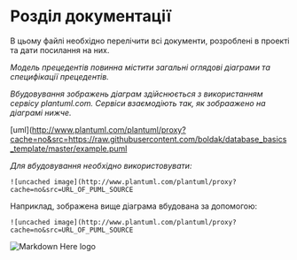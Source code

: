 # Розділ документації

В цьому файлі необхідно перелічити всі документи, розроблені в проекті та дати посилання на них.

*Модель прецедентів повинна містити загальні оглядові діаграми та специфікації прецедентів.*

*Вбудовування зображень діаграм здійснюється з використанням сервісу plantuml.com. Сервіси взаємодіють так, як зобраажено на діаграмі нижче.*

[uml](http://www.plantuml.com/plantuml/proxy?cache=no&src=https://raw.githubusercontent.com/boldak/database_basics_template/master/example.puml

*Для вбудовування необхідно використовувати:*
```
![uncached image](http://www.plantuml.com/plantuml/proxy?cache=no&src=URL_OF_PUML_SOURCE
```
Наприклад, зображена вище діаграма вбудована за допомогою:
```
![uncached image](http://www.plantuml.com/plantuml/proxy?cache=no&src=URL_OF_PUML_SOURCE
```
![Markdown Here logo](https://raw.github.com/adam-p/markdown-here/master/src/common/images/icon48.png)
